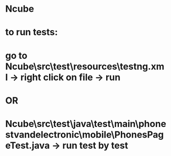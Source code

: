 # Ncube
# to run tests:
# go to Ncube\src\test\resources\testng.xml -> right click on file -> run
# OR
# Ncube\src\test\java\test\main\phonestvandelectronic\mobile\PhonesPageTest.java -> run test by test 
